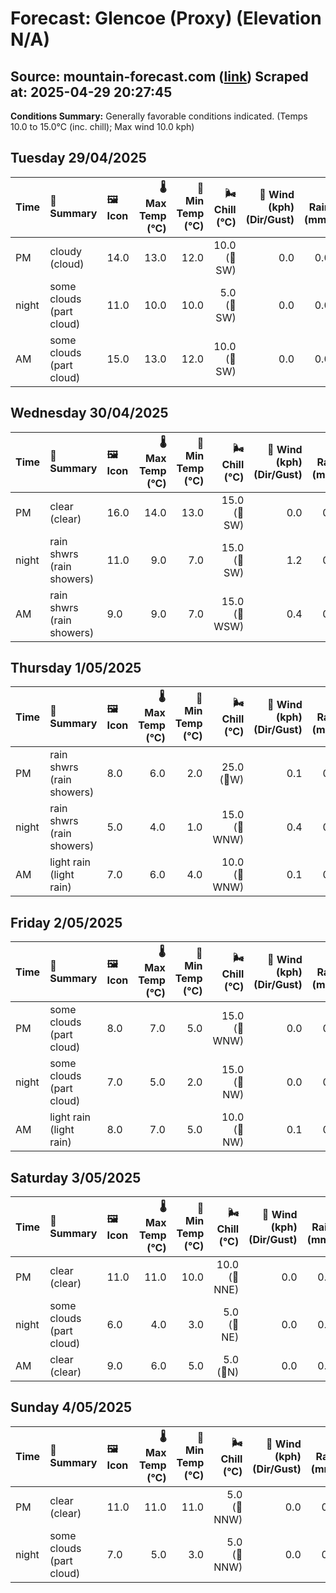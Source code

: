 # Forecast: Glencoe (Proxy) (Elevation N/A)
**Source:** mountain-forecast.com ([link](https://www.mountain-forecast.com/peaks/Bidean-nam-Bian/forecasts/500))
**Scraped at:** 2025-04-29 20:27:45
---

**Conditions Summary:** Generally favorable conditions indicated. (Temps 10.0 to 15.0°C (inc. chill); Max wind 10.0 kph)

## Tuesday 29/04/2025
| **Time** | **📝 Summary** | **🖼️ Icon** | **🌡️ Max Temp (°C)** | **🥶 Min Temp (°C)** | **🌬️ Chill (°C)** | **💨 Wind (kph) (Dir/Gust)** | **💧 Rain (mm)** | **❄️ Snow (cm)** | **☁️ Cloud Base (m)** | **🧊 Freezing Lvl (m)** |
|:------- |:------- |:----- |--------------: |-------------: |-----------: |---------------------: |---------: |----------: |---------------: |----------------: |
| PM      | cloudy<br><span class="icon-desc">(cloud)</span> | 14.0 | 13.0 | 12.0 | 10.0<br>(🧭SW) | 0.0 | 0.0 | 6550 | 2600 |
| night   | some clouds<br><span class="icon-desc">(part cloud)</span> | 11.0 | 10.0 | 10.0 | 5.0<br>(🧭SW) | 0.0 | 0.0 | 6200 | 2750 |
| AM      | some clouds<br><span class="icon-desc">(part cloud)</span> | 15.0 | 13.0 | 12.0 | 10.0<br>(🧭SW) | 0.0 | 0.0 | 6650 | 2600 |

## Wednesday 30/04/2025
| **Time** | **📝 Summary** | **🖼️ Icon** | **🌡️ Max Temp (°C)** | **🥶 Min Temp (°C)** | **🌬️ Chill (°C)** | **💨 Wind (kph) (Dir/Gust)** | **💧 Rain (mm)** | **❄️ Snow (cm)** | **☁️ Cloud Base (m)** | **🧊 Freezing Lvl (m)** |
|:------- |:------- |:----- |--------------: |-------------: |-----------: |---------------------: |---------: |----------: |---------------: |----------------: |
| PM      | clear<br><span class="icon-desc">(clear)</span> | 16.0 | 14.0 | 13.0 | 15.0<br>(🧭SW) | 0.0 | 0.0 | 8050 | 2600 |
| night   | rain shwrs<br><span class="icon-desc">(rain showers)</span> | 11.0 | 9.0 | 7.0 | 15.0<br>(🧭SW) | 1.2 | 0.0 | 700 | 2400 |
| AM      | rain shwrs<br><span class="icon-desc">(rain showers)</span> | 9.0 | 9.0 | 7.0 | 15.0<br>(🧭WSW) | 0.4 | 0.0 | 450 | 1800 |

## Thursday 1/05/2025
| **Time** | **📝 Summary** | **🖼️ Icon** | **🌡️ Max Temp (°C)** | **🥶 Min Temp (°C)** | **🌬️ Chill (°C)** | **💨 Wind (kph) (Dir/Gust)** | **💧 Rain (mm)** | **❄️ Snow (cm)** | **☁️ Cloud Base (m)** | **🧊 Freezing Lvl (m)** |
|:------- |:------- |:----- |--------------: |-------------: |-----------: |---------------------: |---------: |----------: |---------------: |----------------: |
| PM      | rain shwrs<br><span class="icon-desc">(rain showers)</span> | 8.0 | 6.0 | 2.0 | 25.0<br>(🧭W) | 0.1 | 0.0 | 1900 | 1350 |
| night   | rain shwrs<br><span class="icon-desc">(rain showers)</span> | 5.0 | 4.0 | 1.0 | 15.0<br>(🧭WNW) | 0.4 | 0.0 | 550 | 1100 |
| AM      | light rain<br><span class="icon-desc">(light rain)</span> | 7.0 | 6.0 | 4.0 | 10.0<br>(🧭WNW) | 0.1 | 0.0 | 700 | 1200 |

## Friday 2/05/2025
| **Time** | **📝 Summary** | **🖼️ Icon** | **🌡️ Max Temp (°C)** | **🥶 Min Temp (°C)** | **🌬️ Chill (°C)** | **💨 Wind (kph) (Dir/Gust)** | **💧 Rain (mm)** | **❄️ Snow (cm)** | **☁️ Cloud Base (m)** | **🧊 Freezing Lvl (m)** |
|:------- |:------- |:----- |--------------: |-------------: |-----------: |---------------------: |---------: |----------: |---------------: |----------------: |
| PM      | some clouds<br><span class="icon-desc">(part cloud)</span> | 8.0 | 7.0 | 5.0 | 15.0<br>(🧭WNW) | 0.0 | 0.0 | 800 | 1350 |
| night   | some clouds<br><span class="icon-desc">(part cloud)</span> | 7.0 | 5.0 | 2.0 | 15.0<br>(🧭NW) | 0.0 | 0.0 | 800 | 2400 |
| AM      | light rain<br><span class="icon-desc">(light rain)</span> | 8.0 | 7.0 | 5.0 | 10.0<br>(🧭NW) | 0.1 | 0.0 | 550 | 2000 |

## Saturday 3/05/2025
| **Time** | **📝 Summary** | **🖼️ Icon** | **🌡️ Max Temp (°C)** | **🥶 Min Temp (°C)** | **🌬️ Chill (°C)** | **💨 Wind (kph) (Dir/Gust)** | **💧 Rain (mm)** | **❄️ Snow (cm)** | **☁️ Cloud Base (m)** | **🧊 Freezing Lvl (m)** |
|:------- |:------- |:----- |--------------: |-------------: |-----------: |---------------------: |---------: |----------: |---------------: |----------------: |
| PM      | clear<br><span class="icon-desc">(clear)</span> | 11.0 | 11.0 | 10.0 | 10.0<br>(🧭NNE) | 0.0 | 0.0 | 850 | 1950 |
| night   | some clouds<br><span class="icon-desc">(part cloud)</span> | 6.0 | 4.0 | 3.0 | 5.0<br>(🧭NE) | 0.0 | 0.0 | - | 1800 |
| AM      | clear<br><span class="icon-desc">(clear)</span> | 9.0 | 6.0 | 5.0 | 5.0<br>(🧭N) | 0.0 | 0.0 | 650 | 1500 |

## Sunday 4/05/2025
| **Time** | **📝 Summary** | **🖼️ Icon** | **🌡️ Max Temp (°C)** | **🥶 Min Temp (°C)** | **🌬️ Chill (°C)** | **💨 Wind (kph) (Dir/Gust)** | **💧 Rain (mm)** | **❄️ Snow (cm)** | **☁️ Cloud Base (m)** | **🧊 Freezing Lvl (m)** |
|:------- |:------- |:----- |--------------: |-------------: |-----------: |---------------------: |---------: |----------: |---------------: |----------------: |
| PM      | clear<br><span class="icon-desc">(clear)</span> | 11.0 | 11.0 | 11.0 | 5.0<br>(🧭NNW) | 0.0 | 0.0 | 1600 | 1800 |
| night   | some clouds<br><span class="icon-desc">(part cloud)</span> | 7.0 | 5.0 | 3.0 | 5.0<br>(🧭NNW) | 0.0 | 0.0 | 1750 | 1850 |